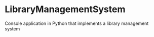 # LibraryManagementSystem
Console application in Python that implements a library management system
